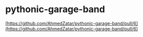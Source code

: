 # pythonic-garage-band


[https://github.com/AhmedZatar/pythonic-garage-band/pull/6](https://github.com/AhmedZatar/pythonic-garage-band/pull/6)

